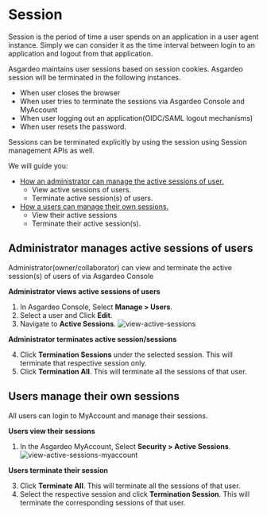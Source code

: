 # Session

Session is the period of time a user spends on an application in a user agent instance. Simply we can consider it as the time interval between login to an application and logout from that application. 

Asgardeo maintains user sessions based on session cookies. Asgardeo session will be terminated in the following instances.
 - When user closes the browser
 - When user tries to terminate the sessions via Asgardeo Console and MyAccount
 - When user logging out an application(OIDC/SAML logout mechanisms) 
 - When user resets the password.
 
 Sessions can be terminated explicitly by using the session using Session management APIs as well.

We will guide you:
- [How an administrator can manage the active sessions of user.](#administrator-manages-active-sessions-of-users)
  - View active sessions of users.
  - Terminate active session(s) of users.
- [How a users can manage their own sessions.](#users-manage-their-own-sessions)
  - View their active sessions
  - Terminate their active session(s).

## Administrator manages active sessions of users

Administrator(owner/collaborator) can view and terminate the active session(s) of users of via Asgardeo Console

**Administrator views active sessions of users**

 1. In Asgardeo Console, Select **Manage > Users**.
 2. Select a user and Click **Edit**.
 3. Navigate to **Active Sessions**.
    <img :src="$withBase('/assets/img/guides/users/view-active-sessions.png')" alt="view-active-sessions">
    
    
**Administrator terminates active session/sessions**

 4. Click  **Termination Sessions** under the selected session. This will terminate that respective session only.
 5. Click **Termination All**. This will terminate all the sessions of that user.

## Users manage their own sessions

All users can login to MyAccount and manage their sessions.

**Users view their sessions**
 1. In the Asgardeo MyAccount, Select **Security > Active Sessions**.
    <img :src="$withBase('/assets/img/guides/users/active-sessions-myaccount.png')" alt="view-active-sessions-myaccount">

**Users terminate their session**
 
 3. Click  **Terminate All**. This will terminate all the sessions of that user.
 4. Select the respective session and click **Termination Session**. This will terminate the corresponding sessions of that user.

